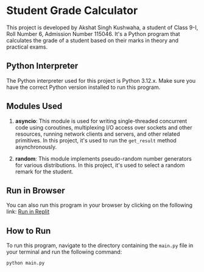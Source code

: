 # Student Grade Calculator

This project is developed by Akshat Singh Kushwaha, a student of Class 9-I, Roll Number 6, Admission Number 115046. It's a Python program that calculates the grade of a student based on their marks in theory and practical exams.

## Python Interpreter

The Python interpreter used for this project is Python 3.12.x. Make sure you have the correct Python version installed to run this program.

## Modules Used

1. **asyncio**: This module is used for writing single-threaded concurrent code using coroutines, multiplexing I/O access over sockets and other resources, running network clients and servers, and other related primitives. In this project, it's used to run the `get_result` method asynchronously.

2. **random**: This module implements pseudo-random number generators for various distributions. In this project, it's used to select a random remark for the student.

## Run in Browser

You can also run this program in your browser by clicking on the following link: [Run in Replit](https://replit.com/@AeRo7484/RAI3rdTermAssignment)

## How to Run

To run this program, navigate to the directory containing the `main.py` file in your terminal and run the following command:

```bash
python main.py



